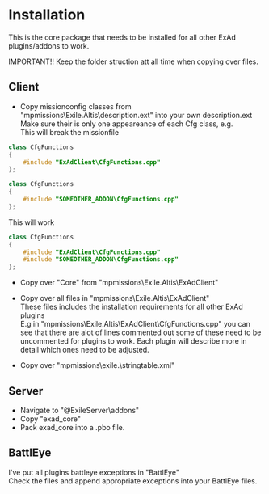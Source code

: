 # Installation

This is the core package that needs to be installed for all other ExAd plugins/addons to work. 

IMPORTANT!! 
Keep the folder struction att all time when copying over files.

## Client
* Copy missionconfig classes from "mpmissions\Exile.Altis\description.ext\" into your own description.ext  
Make sure their is only one appeareance of each Cfg class, e.g.  
  This will break the missionfile
```cpp
class CfgFunctions
{
	#include "ExAdClient\CfgFunctions.cpp"
};

class CfgFunctions
{
	#include "SOMEOTHER_ADDON\CfgFunctions.cpp"
};
```  
  This will work  
```cpp
class CfgFunctions
{
	#include "ExAdClient\CfgFunctions.cpp"
	#include "SOMEOTHER_ADDON\CfgFunctions.cpp"
};
```  
* Copy over "Core" from "mpmissions\Exile.Altis\ExAdClient\"  

* Copy over all files in "mpmissions\Exile.Altis\ExAdClient\"  
These files includes the installation requirements for all other ExAd plugins  
E.g in "mpmissions\Exile.Altis\ExAdClient\CfgFunctions.cpp" you can see that there are alot of lines commented out some of these need to be uncommented for plugins to work. Each plugin will describe more in detail which ones need to be adjusted.  

* Copy over "mpmissions\exile.<MAP>\stringtable.xml"  

## Server 

* Navigate to "@ExileServer\addons\" 
* Copy "exad_core"
* Pack exad_core into a .pbo file.

## BattlEye

I've put all plugins battleye exceptions in "BattlEye"  
Check the files and append appropriate exceptions into your BattlEye files.  

